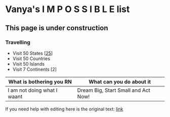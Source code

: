 # Vanya's I M P O S S I B L E list 

## This page is under construction

### Travelling
- Visit 50 States [[25](/States.html)]
- Visit 50 Countries 
- Visit 50 Islands
- Visit 7 Continents [2]


















What is bothering you RN | What can you do about it
------------------------ | -------------
I am not doing what I waant | Dream Big, Start Small and Act Now!



If you need help with editing here is the original text: [link](/help.md)
